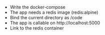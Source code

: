 - Write the docker-compose
- The app needs a redis image (redis:alpine)
- Bind the current directory as /code
- The app is callable on http://localhost:5000
- Link to the redis container
